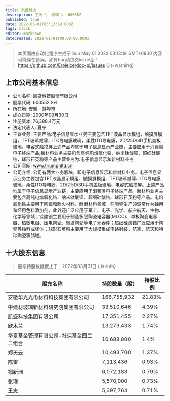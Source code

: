 ```yaml
---
title: 凯盛科技
description: 主板 \- 玻璃 \- 600552
published: true
date: 2022-05-01T03:13:19.000Z
tags: stock
editor: markdown
dateCreated: 2022-01-01T00:00:00.000Z
---
```


> 本页面由自动化程序生成于 Sun May 01 2022 03:13:19 GMT+0800
> 内容可能存在错误，如有bug请提交issue至：https://github.com/Eroleice/doc-pi/issues
{.is-warning}

## 上市公司基本信息
- 公司名称: 凯盛科技股份有限公司
- 股票代码: 600552.SH
- 所在地: 安徽 - 蚌埠市
- 成立日期: 2000年09月30日
- 注册资本: 76,388.4万元
- 法定代表人: 夏宁
- 主营业务: 主要产品:电子信息显示业务主要包含TFT液晶显示模组，触摸屏模组，TFT玻璃减薄，ITO导电膜玻璃，柔性ITO导电膜，2D/25D/3D手机盖板玻璃，电容式触摸屏上述产品均属于电子信息显示产业链，主要应用于消费类电子终端产品;新材料业务主要包含高纯电熔氧化锆，纳米钛酸钡，超细硅酸锆，球形石英粉等产品主营业务为:电子信息显示和新材料业务
- 公司官网: www.triumphltd.cn
- 公司介绍: 公司有两大业务版块，即电子信息显示和新材料业务。电子信息显示业务主要包含TFT液晶显示模组、触摸屏模组、TFT玻璃减薄、ITO导电膜玻璃、柔性ITO导电膜、2D/2.5D/3D手机盖板玻璃、电容式触摸屏。上述产品均属于电子信息显示产业链，主要应用于消费类电子终端产品。新材料业务主要包含高纯电熔氧化锆、纳米钛酸钡、超细硅酸锆、球形石英粉等产品。电熔氧化锆主要用于陶瓷和耐火材料、耐磨材料领域，在陶瓷生产领域常作为釉用和坯用色料添加剂，此外还广泛应用于军工、电子、光学、航空航天、生物、化学等领域；钛酸钡主要用于制造多层陶瓷电容器(MLCC)、单板陶瓷电容器、热敏电阻、压电陶瓷、微波陶瓷等电子元器件；超细硅酸锆广泛应用于陶瓷等釉料或坯体；球形石英粉主要用于大规模集成电路封装，航空、航天和特种陶瓷等领域。


## 十大股东信息
> 股东持股数据截止于：2022年03月31日
{.is-info}

| 股东名称 | 持股数量（股） | 持股比例 |
| --- | --- | --- |
| 安徽华光光电材料科技集团有限公司 | 166,755,932 | 21.83% |
| 中建材玻璃新材料研究院集团有限公司 | 33,510,646 | 4.39% |
| 凯盛科技集团有限公司 | 17,351,455 | 2.27% |
| 欧木兰 | 13,273,433 | 1.74% |
| 华夏基金管理有限公司-社保基金四二二组合 | 10,688,800 | 1.4% |
| 郑天云 | 10,493,700 | 1.37% |
| 陈雷 | 7,113,436 | 0.93% |
| 禤新洲 | 6,072,183 | 0.79% |
| 张瑾 | 5,570,000 | 0.73% |
| 王志 | 5,397,764 | 0.71% |




